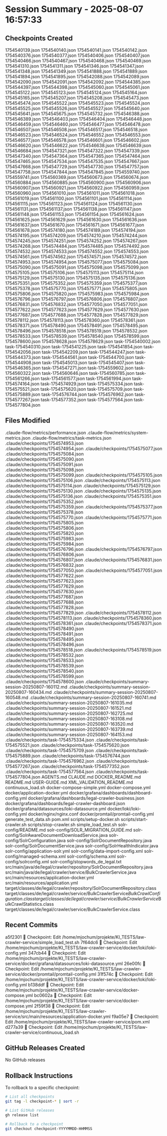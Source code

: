 # Session Summary - 2025-08-07 16:57:33

## Checkpoints Created
1754540139.json
1754540140.json
1754540141.json
1754540142.json
1754540376.json
1754540377.json
1754540406.json
1754540407.json
1754540466.json
1754540467.json
1754540468.json
1754540469.json
1754541310.json
1754541311.json
1754541346.json
1754541347.json
1754541348.json
1754541349.json
1754541888.json
1754541889.json
1754541894.json
1754541895.json
1754542088.json
1754542089.json
1754542090.json
1754542091.json
1754542092.json
1754544385.json
1754544397.json
1754544398.json
1754545060.json
1754545061.json
1754545122.json
1754545123.json
1754545124.json
1754545164.json
1754545165.json
1754545207.json
1754545208.json
1754545473.json
1754545474.json
1754545522.json
1754545523.json
1754545524.json
1754545525.json
1754545526.json
1754545527.json
1754545640.json
1754545641.json
1754545675.json
1754545732.json
1754546388.json
1754546389.json
1754546403.json
1754546404.json
1754546448.json
1754546459.json
1754546460.json
1754546477.json
1754546478.json
1754546507.json
1754546508.json
1754546517.json
1754546518.json
1754546523.json
1754546524.json
1754546552.json
1754546553.json
1754546577.json
1754546578.json
1754546601.json
1754546602.json
1754546620.json
1754546622.json
1754546638.json
1754546639.json
1754546684.json
1754547321.json
1754547322.json
1754547339.json
1754547340.json
1754547364.json
1754547365.json
1754547464.json
1754547465.json
1754547534.json
1754547535.json
1754547667.json
1754547668.json
1754547729.json
1754547730.json
1754547757.json
1754547758.json
1754547844.json
1754547845.json
1754559740.json
1754559741.json
1754560369.json
1754560673.json
1754560674.json
1754560884.json
1754560885.json
1754560900.json
1754560906.json
1754560907.json
1754560921.json
1754560922.json
1754560959.json
1754560960.json
1754561010.json
1754561011.json
1754561018.json
1754561019.json
1754561100.json
1754561101.json
1754561114.json
1754561115.json
1754561123.json
1754561124.json
1754561130.json
1754561131.json
1754561137.json
1754561138.json
1754561147.json
1754561148.json
1754561153.json
1754561154.json
1754561624.json
1754561625.json
1754561629.json
1754561630.json
1754561636.json
1754561637.json
1754561670.json
1754561671.json
1754561677.json
1754561678.json
1754574180.json
1754574189.json
1754574194.json
1754574195.json
1754574209.json
1754574210.json
1754574244.json
1754574245.json
1754574251.json
1754574252.json
1754574267.json
1754574268.json
1754574484.json
1754574485.json
1754574492.json
1754574532.json
1754574533.json
1754574552.json
1754574553.json
1754574561.json
1754574562.json
1754574571.json
1754574572.json
1754574953.json
1754574954.json
1754575077.json
1754575084.json
1754575090.json
1754575091.json
1754575098.json
1754575099.json
1754575105.json
1754575106.json
1754575113.json
1754575114.json
1754575129.json
1754575130.json
1754575135.json
1754575136.json
1754575351.json
1754575352.json
1754575359.json
1754575377.json
1754575378.json
1754575770.json
1754575771.json
1754575805.json
1754575806.json
1754575820.json
1754575983.json
1754575984.json
1754576796.json
1754576797.json
1754576806.json
1754576807.json
1754576831.json
1754576832.json
1754577050.json
1754577051.json
1754577622.json
1754577623.json
1754577629.json
1754577630.json
1754577687.json
1754577688.json
1754577828.json
1754577829.json
1754578112.json
1754578113.json
1754578360.json
1754578361.json
1754578371.json
1754578490.json
1754578491.json
1754578495.json
1754578496.json
1754578518.json
1754578519.json
1754578532.json
1754578533.json
1754578539.json
1754578540.json
1754578599.json
1754578600.json
1754578628.json
1754578629.json
task-1754540002.json
task-1754540310.json
task-1754541225.json
task-1754541854.json
task-1754542056.json
task-1754542209.json
task-1754544247.json
task-1754544373.json
task-1754544561.json
task-1754544700.json
task-1754544908.json
task-1754545013.json
task-1754545407.json
task-1754546365.json
task-1754547271.json
task-1754559602.json
task-1754560322.json
task-1754560646.json
task-1754560785.json
task-1754561266.json
task-1754561577.json
task-1754561994.json
task-1754574164.json
task-1754574929.json
task-1754575334.json
task-1754575521.json
task-1754575620.json
task-1754575709.json
task-1754575889.json
task-1754576744.json
task-1754576962.json
task-1754577267.json
task-1754577352.json
task-1754577564.json
task-1754577804.json

## Files Modified
.claude-flow/metrics/performance.json
.claude-flow/metrics/system-metrics.json
.claude-flow/metrics/task-metrics.json
.claude/checkpoints/1754574953.json
.claude/checkpoints/1754574954.json
.claude/checkpoints/1754575077.json
.claude/checkpoints/1754575084.json
.claude/checkpoints/1754575090.json
.claude/checkpoints/1754575091.json
.claude/checkpoints/1754575098.json
.claude/checkpoints/1754575099.json
.claude/checkpoints/1754575105.json
.claude/checkpoints/1754575106.json
.claude/checkpoints/1754575113.json
.claude/checkpoints/1754575114.json
.claude/checkpoints/1754575129.json
.claude/checkpoints/1754575130.json
.claude/checkpoints/1754575135.json
.claude/checkpoints/1754575136.json
.claude/checkpoints/1754575351.json
.claude/checkpoints/1754575352.json
.claude/checkpoints/1754575359.json
.claude/checkpoints/1754575377.json
.claude/checkpoints/1754575378.json
.claude/checkpoints/1754575770.json
.claude/checkpoints/1754575771.json
.claude/checkpoints/1754575805.json
.claude/checkpoints/1754575806.json
.claude/checkpoints/1754575820.json
.claude/checkpoints/1754575983.json
.claude/checkpoints/1754575984.json
.claude/checkpoints/1754576796.json
.claude/checkpoints/1754576797.json
.claude/checkpoints/1754576806.json
.claude/checkpoints/1754576807.json
.claude/checkpoints/1754576831.json
.claude/checkpoints/1754576832.json
.claude/checkpoints/1754577050.json
.claude/checkpoints/1754577051.json
.claude/checkpoints/1754577622.json
.claude/checkpoints/1754577623.json
.claude/checkpoints/1754577629.json
.claude/checkpoints/1754577630.json
.claude/checkpoints/1754577687.json
.claude/checkpoints/1754577688.json
.claude/checkpoints/1754577828.json
.claude/checkpoints/1754577829.json
.claude/checkpoints/1754578112.json
.claude/checkpoints/1754578113.json
.claude/checkpoints/1754578360.json
.claude/checkpoints/1754578361.json
.claude/checkpoints/1754578371.json
.claude/checkpoints/1754578490.json
.claude/checkpoints/1754578491.json
.claude/checkpoints/1754578495.json
.claude/checkpoints/1754578496.json
.claude/checkpoints/1754578518.json
.claude/checkpoints/1754578519.json
.claude/checkpoints/1754578532.json
.claude/checkpoints/1754578533.json
.claude/checkpoints/1754578539.json
.claude/checkpoints/1754578540.json
.claude/checkpoints/1754578599.json
.claude/checkpoints/1754578600.json
.claude/checkpoints/summary-session-20250807-160112.md
.claude/checkpoints/summary-session-20250807-160434.md
.claude/checkpoints/summary-session-20250807-160548.md
.claude/checkpoints/summary-session-20250807-160741.md
.claude/checkpoints/summary-session-20250807-161035.md
.claude/checkpoints/summary-session-20250807-161521.md
.claude/checkpoints/summary-session-20250807-162725.md
.claude/checkpoints/summary-session-20250807-163108.md
.claude/checkpoints/summary-session-20250807-163520.md
.claude/checkpoints/summary-session-20250807-163739.md
.claude/checkpoints/summary-session-20250807-164153.md
.claude/checkpoints/task-1754575334.json
.claude/checkpoints/task-1754575521.json
.claude/checkpoints/task-1754575620.json
.claude/checkpoints/task-1754575709.json
.claude/checkpoints/task-1754575889.json
.claude/checkpoints/task-1754576744.json
.claude/checkpoints/task-1754576962.json
.claude/checkpoints/task-1754577267.json
.claude/checkpoints/task-1754577352.json
.claude/checkpoints/task-1754577564.json
.claude/checkpoints/task-1754577804.json
AGENTS.md
CLAUDE.md
DOCKER_README.md
README.md
USER-GUIDE.md
XML_VALIDATION_README.md
continuous_load.sh
docker-compose-simple.yml
docker-compose.yml
docker/application-docker.yml
docker/grafana/dashboards/dashboard-config.yml
docker/grafana/dashboards/legal-crawler-business.json
docker/grafana/dashboards/legal-crawler-dashboard.json
docker/grafana/datasources/loki-datasource.yml
docker/loki/loki-config.yml
docker/nginx/nginx.conf
docker/promtail/promtail-config.yml
generate_test_data.sh
pom.xml
scripts/setup-docker.sh
scripts/start-crawler.sh
scripts/stop-crawler.sh
simple_load_test.sh
solr-config/README.md
solr-config/SOLR_MIGRATION_GUIDE.md
solr-config/SolrAwareDocumentDownloadService.java
solr-config/SolrConfiguration.java
solr-config/SolrDocumentRepository.java
solr-config/SolrDocumentService.java
solr-config/SolrHealthIndicator.java
solr-config/application-solr.yml
solr-config/data-import-config.xml
solr-config/managed-schema.xml
solr-config/schema.xml
solr-config/solrconfig.xml
solr-config/stopwords_de_legal.txt
src/main/java/de/legal/crawler/repository/SolrDocumentRepository.java
src/main/java/de/legal/crawler/service/BulkCrawlerService.java
src/main/resources/application-docker.yml
src/main/resources/application.yml
target/classes/de/legal/crawler/repository/SolrDocumentRepository.class
target/classes/de/legal/crawler/service/BulkCrawlerService$BulkCrawlConfiguration.class
target/classes/de/legal/crawler/service/BulkCrawlerService$BulkCrawlStatistics.class
target/classes/de/legal/crawler/service/BulkCrawlerService.class

## Recent Commits
a5f2301 🔖 Checkpoint: Edit /home/mjochum/projekte/KI_TESTS/law-crawler-service/simple_load_test.sh
7f64dc6 🔖 Checkpoint: Edit /home/mjochum/projekte/KI_TESTS/law-crawler-service/docker/loki/loki-config.yml
347cb44 🔖 Checkpoint: Edit /home/mjochum/projekte/KI_TESTS/law-crawler-service/docker/grafana/datasources/loki-datasource.yml
26e00fc 🔖 Checkpoint: Edit /home/mjochum/projekte/KI_TESTS/law-crawler-service/docker/promtail/promtail-config.yml
31f574c 🔖 Checkpoint: Edit /home/mjochum/projekte/KI_TESTS/law-crawler-service/docker/loki/loki-config.yml
b138ddf 🔖 Checkpoint: Edit /home/mjochum/projekte/KI_TESTS/law-crawler-service/docker-compose.yml
bc0602a 🔖 Checkpoint: Edit /home/mjochum/projekte/KI_TESTS/law-crawler-service/docker-compose.yml
2f59f38 🔖 Checkpoint: Edit /home/mjochum/projekte/KI_TESTS/law-crawler-service/src/main/resources/application-docker.yml
f9a05e7 🔖 Checkpoint: Edit /home/mjochum/projekte/KI_TESTS/law-crawler-service/pom.xml
d277a39 🔖 Checkpoint: Edit /home/mjochum/projekte/KI_TESTS/law-crawler-service/continuous_load.sh

## GitHub Releases Created
No GitHub releases

## Rollback Instructions
To rollback to a specific checkpoint:
```bash
# List all checkpoints
git tag -l checkpoint-* | sort -r

# List GitHub releases
gh release list

# Rollback to a checkpoint
git checkout checkpoint-YYYYMMDD-HHMMSS
```
